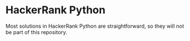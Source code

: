 # HackerRank Python

Most solutions in HackerRank Python are straightforward, so they will not be part of this repository.
